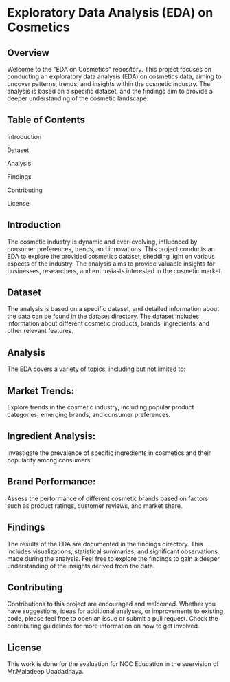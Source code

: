 # Exploratory Data Analysis (EDA) on Cosmetics
## Overview

Welcome to the "EDA on Cosmetics" repository. This project focuses on conducting an exploratory data analysis (EDA) on cosmetics data, aiming to uncover patterns, trends, and insights within the cosmetic industry. The analysis is based on a specific dataset, and the findings aim to provide a deeper understanding of the cosmetic landscape.

## Table of Contents
Introduction

Dataset

Analysis

Findings

Contributing

License

## Introduction

The cosmetic industry is dynamic and ever-evolving, influenced by consumer preferences, trends, and innovations. This project conducts an EDA to explore the provided cosmetics dataset, shedding light on various aspects of the industry. The analysis aims to provide valuable insights for businesses, researchers, and enthusiasts interested in the cosmetic market.

## Dataset

The analysis is based on a specific dataset, and detailed information about the data can be found in the dataset directory. The dataset includes information about different cosmetic products, brands, ingredients, and other relevant features.

## Analysis

The EDA covers a variety of topics, including but not limited to:

## Market Trends:

Explore trends in the cosmetic industry, including popular product categories, emerging brands, and consumer preferences.

## Ingredient Analysis:

Investigate the prevalence of specific ingredients in cosmetics and their popularity among consumers.

## Brand Performance:
Assess the performance of different cosmetic brands based on factors such as product ratings, customer reviews, and market share.

## Findings
The results of the EDA are documented in the findings directory. This includes visualizations, statistical summaries, and significant observations made during the analysis. Feel free to explore the findings to gain a deeper understanding of the insights derived from the data.

## Contributing
Contributions to this project are encouraged and welcomed. Whether you have suggestions, ideas for additional analyses, or improvements to existing code, please feel free to open an issue or submit a pull request. Check the contributing guidelines for more information on how to get involved.

## License
This work is done for the evaluation for NCC Education in the suervision of Mr.Maladeep Upadadhaya.

